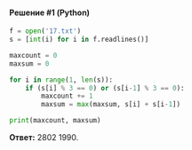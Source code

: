 #### Решение #1 (Python)
```python
f = open('17.txt')
s = [int(i) for i in f.readlines()]

maxcount = 0
maxsum = 0

for i in range(1, len(s)):
    if (s[i] % 3 == 0) or (s[i-1] % 3 == 0):
        maxcount += 1
        maxsum = max(maxsum, s[i] + s[i-1])

print(maxcount, maxsum)
```
**Ответ:** 2802 1990.
